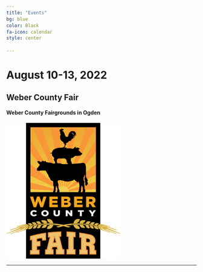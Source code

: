 ```yaml
---
title: "Events"
bg: blue
color: Black
fa-icon: calendar
style: center

---
```

<!--## Stay tuned for upcoming announcements :)-->

<!--# <b>March 26, 2022 @ 4pm<b/>
## Orem Family Fitness center
#### 575 West Center St, Orem, UT
<img src="img/orem ffc.png" width = "60%" height="60%"/>
<br><br><br><br><br>-->

<!--# <b>May 2, 2022 @ 7pm<b>
## Tooele City
#### 438 W 400 N, Tooele, UT
<img src="img/Tooele.jpg" width = "60%" height="60%"/>
<br><br><br><br><br>-->

<!--# <b>May 14, 2022 @ 7pm<b>
## Mason and Shrugs at The Towne Hub in American Fork
### Find tickets online at www.thetownehub.com
#### 120 W Main, American Fork, UT
<img src="img/Mason and Shrugs4.jpg" width = "60%" height = "60%"/>
<br><br><br><br><br>-->

<!--# <b>June 9, 2022 @ 7pm<b>
## Saratoga Splash Days
#### Neptune Park in Saratoga Springs, UT
<img src="img/saratogasplashdays.jpg" width = "60%" height="60%"/>
<br><br><br><br><br>

# <b>June 10 & 11, 2022<b>
## Summer Palooza
#### Details coming soon!
<img src="img/summerpalooza.png" width = "60%" height="60%"/>
<br><br><br><br><br>
-->
<!--# <b>June 18, 2022<b>
## Nibley City
#### Anhder Park Pavilion in Nibley, UT
<img src="img/nibley.jpg" width = "60%" height="60%"/>
<br><br><br><br><br>-->

# <b>August 10-13, 2022<b>
## Weber County Fair
#### Weber County Fairgrounds in Ogden
<img src="img/weber.png" width = "60%" height="60%"/>

<!--# <b>August 23, 2021<b/>
## The Towne Hub

<img src="img/towne hub.jpg" width = "30%" height="30%"/>

### Tickets found online at:
<a href="https://thetownehub.com/show/Details/25">The Towne Hub</a>
#### 120 W. Main St., American Fork, UT
<br><br><br>-->

<!--# <b>September 18, 2021 @ 3:00<b/>
## FanX Salt Lake

<img src="img/fanx.png" width = "50%" height="50%"/>

#### 155 1000 W, Salt Lake City, UT
<br><br><br>

# <b>September 18, 2021 @ 7:30<b/>
## Utah State Fair

<img src="img/utahstatefair.jpg" width = "50%" height="50%"/>

#### 155 1000 W, Salt Lake City, UT
<br><br><br>
-->
<!--# <b>October 4th and 11th, 2021<b/>
<img src="img/cornbellys_1.png" width="50%" height="50%"/><br>
## Cornbellys at Thanksgiving Point will have me out again on October 4th and 11th for 2 shows for their Magic Monday Night. Come out and enjoy the fun!

<br><br><br>
-->
<!-- <b>December 18th @ 7pm<b>
<br>
<img src="img/Mason and Shrugs4.jpg" width="50%" height="50%"/><br>
## I'm teaming up again with Jason Fun to present "Mason and Shrugs".  This will be held at The Towne Hub in American Fork.  Get your tickets [HERE](https://thetownehub.com/show/Details/45)

<br><br><br>
-->
<!--
#  <b>October 13, 2021<b/>
<img src="img/university place logo.png" width="50%" height="50%"/><br>
##  7:00 PM at the University Place Mall!  

 <br><br><br>
-->
<!--# <b>August 11-14, 2021<b/>
## Weber County Fair

<img src="img/weber.png" width = "30%" height="30%"/>

#### 1000 North 1200 West, Ogden, UT
<br><br><br>
-->
<!--# <b>June 25, 2021<b/>
## Syracuse City

<img src="img/syracuse.jpg" width="30%" height="30%"/>

#### Syracuse City - Founders Park at 7:00pm!
<br><br><br>-->


<!--# <b>July 9, 2021<b/>
## Tooele City

<img src="img/Tooele.jpg" width="30%" height="30%"/>

#### Tooele City - Check back for details!
<br><br><br>

# <b>July 10, 2021<b/>
## Clinton City

<img src="img/clinton.jpg" width="30%" height="30%"/>

#### Clinton City - Civic Center Park at 6:30pm!
<br><br><br>
-->
<!--# <b>July 30, 2021 at 7pm<b/>
## Wasatch County Library

<img src="img/wasatchlibrary.jpg" width="30%" height="30%"/>

#### 465 E. 1200 S., Heber City, UT
<br><br><br>-->

<!--# <b>July 24, 2021<b/>
## Tremonton City

<img src="img/tremonton.jpg" width = "30%" height="30%"/>

#### 700 West 1000 North, Tremonton, UT
<br><br><br>-->

<!--# <b>June 8, 2021<b/>
## The Orem Public Library will have me perform once again this new year!

<img src="img/Orem Library 2017-18.jpg" width="60%" height="60%"/>

#### Orem Library - 58 N State St, Orem, UT
<br><br><br>

# <b>June 12, 2021<b/>
## Saratoga Splash Days @ 2:00 pm!

<img src="img/saratogasplashdays.jpg" width="60%" height="60%"/>

#### Neptune Park - 452 W 400 N, Saratoga Springs, UT
<br><br><br>
-->
<!--# <b>September - November 2020<b/>
<img src="img/Evermore 1.jpeg" width="60%" height="60%"/><br>

## Evermore Park in Pleasant Grove is presenting the "Spectre Faire of Avarice" this Halloween Season.  Featuring a traveling carnival with a pair of oddities and curiosities collectors, Mason and Shrugs.  I'm starring as Mason and my good friend Jason Carling of Jason Fun Magic will star as Shrugs!  Come out to Evermore and experience the fun!-->
<!--
<br><br>
#  STAY TUNED FOR UPCOMING EVENTS!
-->
<!--#  <b>September 18, 2020<b/>
<img src="img/fanx.png" width="40%" height="40%"/><br>
## I will be performing at FanX this year!  Time is at 4pm on Friday on the convention hall stage.  If you plan to attend FanX this year, please keep a look for my performance.  More information can be found on their [website](https://fanxsaltlake.com/)-->

<!--#  <b>June 20, 2020<b/>
<img src="img/university place logo.png" width="40%" height="40%"/><br>
## On June 20th, you can find me at University Place Mall performing 3 shows!  
## The 1st show is at 9:30 am, 2nd at 10:45 am, and the 3rd show at 12:00 pm.
## While this is a free event, space is extremely limited to allow for proper social distancing.  If you want to attend, you MUST get tickets at the [University Place Mall Website](https://www.universityplaceorem.com/events/great-scott-magic-shows/) <br><br><br> -->

<!--# <b>October 5th and 19th, 2020<b/>
<img src="img/cornbellys_1.png" width="75%" height="75%"/><br>
## Cornbellys at Thanksgiving Point will have me out again on October 5th and 19th for 2 shows for their Magic Monday Night. Come out and enjoy the fun!

<br><br><br>
-->
<!--# <b>November 29th and 30th<b/>
<img src="img/UCT_logoROUNDv_2016v2_x106.png" width="25%" height="25%"/><br>
## Utah Children's Theatre has invited me out for 3 shows on Thanksgiving weekend!  Visit their site for tickets and more information: [UTCTheatre.org](https://uctheatre.org/products/magic-show-series-2019-20)

<br><br><br><br>-->

<!--# <b>December 31, 2019<b/>
## University Place Mall New Year's Celebration

<img src="img/university place logo.png" width="75%" height="75%"/>

### The University Place Mall in Orem has invited me out to their New Year's Celebration!
### Look for me on the stage in the Alpine Court at 4:45 pm
#### [University Place Mall](https://www.universityplaceorem.com/events/new-years-celebration/)

<br><br><br><br>
-->


<!-- # <b>September 21, 2019<b/>
<img src="img/shopfestutah.jpg" width="75%" height="75%"/><br>
## ShopFest Utah has been expanded to over 200 booth spaces and will be located at the festival field of Cory Wride Park in Eagle Mountain.  It will be the largest outdoor shopping festival in the State. I'll be at booth 173 performing and selling magic from 9am to 8pm (Yes, very long day)! -->



<!--# <b>August 3, 2019<b/>
<img src="img/Midvale.jpg" width="75%" height="75%"/><br>
## Midvale City has invited me out to their 2019 Midvale Harvest Days.  Look for me onstage at 3:30!
#### Midvale City Park -- [Midvale Harvest Days](http://www.midvaleharvestdays.com/)!-->

<!--# <b>July 20, 2019<b/>
<img src="img/Flashback Brothers 2019.jpg" width="75%" height="75%"/><br>
## The City of Eagle Mountain will have me perform @ 7:00 pm for their FREE Summer Concert at the Silverlake Amphitheater!
## See more about this city event [here](https://eaglemountaincity.com/calendar/free-summer-concert-flashback-brothers/)!
#### Eagle Mountain City - 7920 Silver Lake Pkwy, Eagle Mountain, UT<br><br><br><br>-->

<!--# <b>July 18, 2019<b/>
<img src="img/EM city.png" width="75%" height="75%"/><br>
## The Eagle Mountain Library in Eagle Mountain will have me perform @ 4:00 pm!
#### Eagle Mountain City Library - 1650 Stagecoach Run, Eagle Mountain, UT  <br><br><br><br>-->

<!--<img src="img/wasatchlibrarylogo.gif" width="10%" height="10%"/> <img src="img/wasatchlibrary.gif" width="75%" height="75%"/><br>
# <b>June 3, 2019<b/>
## The Wasatch County Library in Heber will have me perform @ 6:30 pm!
#### Wasatch Library - 465 East 1200 South, Heber City, UT <br><br><br><br>-->


<!--<img src="img/water Festival.jpg" width="60%" height="60%"/><br>
# <b>May 25, 2019<b/>
## Central Utah Water Conservancy District will be celebrating their 6th annual Water Festival.
## Look for me onstage at 11:30 and 1:30.  Admission is Free!
#### 1426 East 750 North, Orem, UT <br><br><br><br>-->



<!--# <b>January 7, 2019<b/>
## The Orem Public Library will have me perform once again this new year (3rd year in a row!).

<img src="img/Orem Library 2017-18.jpg" width="75%" height="75%"/>

### Due to popular demand from previous shows, we will be planning <u>two</u> back-to-back shows that evening.  Come out and join me!
### January 7, 2019 - 1st show will be at 5:30 pm, 2nd show at 7:00 pm.
#### Orem Library - 58 N State St, Orem, UT-->


<!--<div class="icontain"><iframe src="https://www.youtube.com/embed/IR7bafRqFm8" allowfullscreen></iframe></div>-->


---

<!--Alright, you've got a clean copy and are ready to push some schmancy pages for the world to ogle at.

- Edit `_config.yml` to change your title, keywords, and description.
- Create a new file in `_posts/` called `2014-01-01-intro.md`
  Edit it, and add:

{% highlight text linenos=table %}
---
title: "home"
bg: white     #defined in _config.yml, can use html color like '#010101'
color: black  #text color
style: center
---

# Example headline!
and so on..
{% endhighlight %}

- Create a second post called `2014-01-02-art.md` with an divider image this time:

{% highlight text linenos=table %}
---
title: "Art"
bg: turquoise  #defined in _config.yml, can use html color like '#0fbfcf'
color: white   #text color
fa-icon: paint-brush
---

#### A new section- oh the humanity!
{% endhighlight %}

**Note:** That part `fa-icon: paint-brush` will use a font-awesome icon of [paint-brush](http://fortawesome.github.io/Font-Awesome/icon/paint-brush/). You can use any icon from this [font-awesome icon directory](http://fortawesome.github.io/Font-Awesome/icons/).

- install Jekyll with `sudo gem install github-pages`
- run `jekyll serve -w`
  - visit [localhost:4000](http://localhost:4000) to see a live locally served preview.
- Push changes and see them live!




## **Changing your colors**
{: style="margin-top:100px;"}

- In each post file you can define `bg: mycolor` and `color: myothercolor` to change the background and text colors for that section.
- **mycolor** can be a quoted html color like `'#0fbfcf'` or a key to a special color defined in **_config.yml** under 'colors'.
  - **Note:** Changes to _config.yml require a manual restart to your local server with `^C` and `jekyll serve -w`.

Nifty, right!



### Also see **README.md** [*on github!*](https://github.com/t413/SinglePaged#usage)
{: style="margin-top:100px;"}-->
